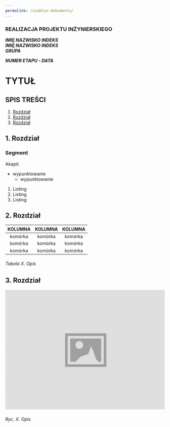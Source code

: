 ```yaml
---
permalink: /szablon-dokumentu/
---
```


### REALIZACJA PROJEKTU INŻYNIERSKIEGO 
***IMIĘ NAZWISKO INDEKS***  
***IMIĘ NAZWISKO INDEKS***  
***GRUPA***  

***NUMER ETAPU - DATA***
# TYTUŁ

## SPIS TREŚCI
 1. [Rozdział](#1-rozdział)
 2. [Rozdział](#2-rozdział)
 3. [Rozdział](#3-rozdział)

## 1. Rozdział

### Segment
Akapit.

- wypunktowanie
  - wypunktowanie

1. Listing
2. Listing
3. Listing 

## 2. Rozdział

| KOLUMNA | KOLUMNA | KOLUMNA |
| :---: | :---: | :---: |
| komórka | komórka | komórka | komórka | 
| komórka | komórka | komórka | komórka | 
| komórka | komórka | komórka | komórka | 

###### Tabela X. Opis

## 3. Rozdział

![placeholder image](images/ph.jpg)

###### Ryc. X. Opis
